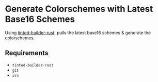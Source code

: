 # Generate Colorschemes with Latest Base16 Schemes

Using [tinted-builder-rust](https://github.com/tinted-theming/tinted-builder-rust), pulls the latest base16 schemes & generate the colorschemes.

## Requirements

* `tinted-builder-rust`
* `git`
* `zsh`

